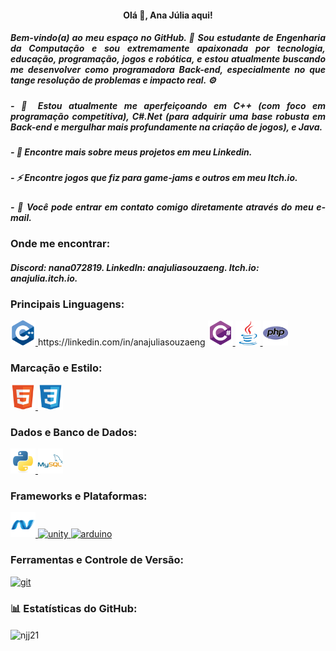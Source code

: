 <h4 align="center">Olá 👋, Ana Júlia aqui!</h4>
<h5 align="justify">Bem-vindo(a) ao meu espaço no GitHub. 👾 Sou estudante de Engenharia da Computação e sou extremamente apaixonada por tecnologia, educação, programação, jogos e robótica, e estou atualmente buscando me desenvolver como programadora Back-end, especialmente no que tange resolução de problemas e impacto real. ⚙️ </h5>

<h5 align="justify">- 💖 Estou atualmente me aperfeiçoando em C++ (com foco em programação competitiva), C#.Net (para adquirir uma base robusta em Back-end e mergulhar mais profundamente na criação de jogos), e Java. </h5>

<h5 align="justify">- 📌 Encontre mais sobre meus projetos em meu Linkedin. </h5>

<h5 align="justify">- ⚡ Encontre jogos que fiz para game-jams e outros em meu Itch.io. </h5>

<h5 align="justify">- 💬 Você pode entrar em contato comigo diretamente através do meu e-mail. </h5>

<h3 align="left">Onde me encontrar:</h3>
<h5 algum=left>Discord: nana072819.
LinkedIn: anajuliasouzaeng.
Itch.io: anajulia.itch.io.</h5>

<h3 align="left">Principais Linguagens:</h3>
<p align="left">
  <a href="https://www.w3schools.com/cpp/" target="_blank" rel="noreferrer">
    <img src="https://raw.githubusercontent.com/devicons/devicon/master/icons/cplusplus/cplusplus-original.svg" alt="cplusplus" width="40" height="40"/>
  </a>
 https://linkedin.com/in/anajuliasouzaeng <a href="https://www.w3schools.com/cs/" target="_blank" rel="noreferrer">
    <img src="https://raw.githubusercontent.com/devicons/devicon/master/icons/csharp/csharp-original.svg" alt="csharp" width="40" height="40"/>
  </a>
  <a href="https://www.java.com" target="_blank" rel="noreferrer">
    <img src="https://raw.githubusercontent.com/devicons/devicon/master/icons/java/java-original.svg" alt="java" width="40" height="40"/>
  </a>
  <a href="https://www.php.net" target="_blank" rel="noreferrer">
    <img src="https://raw.githubusercontent.com/devicons/devicon/master/icons/php/php-original.svg" alt="php" width="40" height="40"/>
  </a>
</p>

<h3 align="left">Marcação e Estilo:</h3>
<p align="left">
  <a href="https://www.w3.org/html/" target="_blank" rel="noreferrer">
    <img src="https://raw.githubusercontent.com/devicons/devicon/master/icons/html5/html5-original.svg" alt="html5" width="40" height="40"/>
  </a>
  <a href="https://www.w3schools.com/css/" target="_blank" rel="noreferrer">
    <img src="https://raw.githubusercontent.com/devicons/devicon/master/icons/css3/css3-original.svg" alt="css3" width="40" height="40"/>
  </a>
</p>

<h3 align="left">Dados e Banco de Dados:</h3>
<p align="left">
  <a href="https://www.python.org" target="_blank" rel="noreferrer">
    <img src="https://raw.githubusercontent.com/devicons/devicon/master/icons/python/python-original.svg" alt="python" width="40" height="40"/>
  </a>
  <a href="https://www.mysql.com/" target="_blank" rel="noreferrer">
    <img src="https://raw.githubusercontent.com/devicons/devicon/master/icons/mysql/mysql-original-wordmark.svg" alt="mysql" width="40" height="40"/>
  </a>
</p>

<h3 align="left">Frameworks e Plataformas:</h3>
<p align="left">
  <a href="https://dotnet.microsoft.com/" target="_blank" rel="noreferrer">
    <img src="https://raw.githubusercontent.com/devicons/devicon/master/icons/dot-net/dot-net-original.svg" alt="dotnet" width="40" height="40"/>
  </a>
  <a href="https://unity.com/" target="_blank" rel="noreferrer">
    <img src="https://www.vectorlogo.zone/logos/unity3d/unity3d-icon.svg" alt="unity" width="40" height="40"/>
  </a>
  <a href="https://www.arduino.cc/" target="_blank" rel="noreferrer">
    <img src="https://cdn.worldvectorlogo.com/logos/arduino-1.svg" alt="arduino" width="40" height="40"/>
  </a>
</p>

<h3 align="left">Ferramentas e Controle de Versão:</h3>
<p align="left">
  <a href="https://git-scm.com/" target="_blank" rel="noreferrer">
    <img src="https://www.vectorlogo.zone/logos/git-scm/git-scm-icon.svg" alt="git" width="40" height="40"/>
  </a>
</p>

<h3 align="left">📊 Estatísticas do GitHub:</h3>

<p><img align="center" src="https://github-readme-streak-stats.herokuapp.com/?user=njj21&" alt="njj21" /></p>
